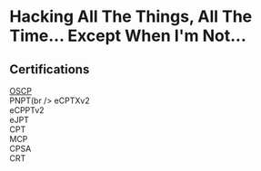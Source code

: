 # Hacking All The Things, All The Time... Except When I'm Not...

## Certifications
[OSCP](https://www.credly.com/badges/c2d57418-3297-4a84-90f0-60ec121a6b45)<br />
PNPT(br />
eCPTXv2<br />
eCPPTv2<br />
eJPT<br />
CPT<br />
MCP<br />
CPSA<br />
CRT<br />

<!--
**B0rk/B0rk** is a ✨ _special_ ✨ repository because its `README.md` (this file) appears on your GitHub profile.

Here are some ideas to get you started:

- 🔭 I’m currently working on ...
- 🌱 I’m currently learning ...
- 👯 I’m looking to collaborate on ...
- 🤔 I’m looking for help with ...
- 💬 Ask me about ...
- 📫 How to reach me: ...
- 😄 Pronouns: ...
- ⚡ Fun fact: ...
-->
